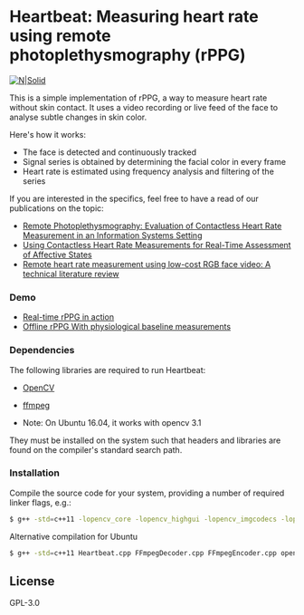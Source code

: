 # Heartbeat: Measuring heart rate using remote photoplethysmography (rPPG)

[![N|Solid](https://s12.postimg.org/gh7ymb02h/Logo.jpg)](https://github.com/prouast/heartbeat)

This is a simple implementation of rPPG, a way to measure heart rate without skin contact. It uses a video recording or live feed of the face to analyse subtle changes in skin color.

Here's how it works:

  - The face is detected and continuously tracked
  - Signal series is obtained by determining the facial color in every frame
  - Heart rate is estimated using frequency analysis and filtering of the series

If you are interested in the specifics, feel free to have a read of our publications on the topic:
  - [Remote Photoplethysmography: Evaluation of Contactless Heart Rate Measurement in an Information Systems Setting][aitic]
  - [Using Contactless Heart Rate Measurements for Real-Time Assessment of Affective States][gmunden]
  - [Remote heart rate measurement using low-cost RGB face video: A technical literature review][fcs]

### Demo

* [Real-time rPPG in action][video1]
* [Offline rPPG With physiological baseline measurements][video2]

### Dependencies

The following libraries are required to run Heartbeat:

* [OpenCV] 
* [ffmpeg]

* Note: On Ubuntu 16.04, it works with opencv 3.1

They must be installed on the system such that headers and libraries are found on the compiler's standard search path.

### Installation

Compile the source code for your system, providing a number of required linker flags, e.g.:

```sh
$ g++ -std=c++11 -lopencv_core -lopencv_highgui -lopencv_imgcodecs -lopencv_imgproc -lopencv_objdetect -lopencv_video -lopencv_videoio -lavcodec -lavformat -lavutil -lswscale  Heartbeat.cpp FFmpegDecoder.cpp FFmpegEncoder.cpp opencv.cpp RPPG.cpp Baseline.cpp -o Heartbeat
```

Alternative compilation for Ubuntu
```sh
$ g++ -std=c++11 Heartbeat.cpp FFmpegDecoder.cpp FFmpegEncoder.cpp opencv.cpp RPPG.cpp Baseline.cpp `pkg-config --cflags --libs opencv` -lavcodec -lavformat -lavutil -lswscale  -o Heartbeat
```

License
----

GPL-3.0

[//]: # (These are reference links used in the body of this note and get stripped out when the markdown processor does its job. There is no need to format nicely because it shouldn't be seen. Thanks SO - http://stackoverflow.com/questions/4823468/store-comments-in-markdown-syntax)

   [aitic]: <http://air.newcastle.edu.au/AITIC_files/Paper_40.pdf>
   [fcs]: <https://www.researchgate.net/profile/Raymond_Chiong/publication/306285292_Remote_heart_rate_measurement_using_low-cost_RGB_face_video_A_technical_literature_review/links/58098ac808ae1c98c252637d.pdf>
   [gmunden]: <http://link.springer.com/chapter/10.1007/978-3-319-41402-7_20>
   [OpenCV]: <http://opencv.org/downloads.html>
   [ffmpeg]: <https://ffmpeg.org/download.html>
   [video1]: <https://www.youtube.com/watch?v=D_KYv7pXAvQ>
   [video2]: <https://www.youtube.com/watch?v=4RKor-O5bQ8>
